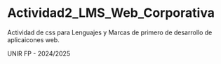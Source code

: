 # Actividad2_LMS_Web_Corporativa

Actividad de css para Lenguajes y Marcas de primero de desarrollo de aplicaicones web.

UNIR FP - 2024/2025
